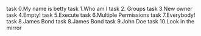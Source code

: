 task 0.My name is betty
task 1.Who am I
task 2. Groups
task 3.New owner
task 4.Empty!
task 5.Execute
task 6.Multiple Permissions
task 7.Everybody!
task 8.James Bond
task 8.James Bond
task 9.John Doe
task 10.Look in the mirror
